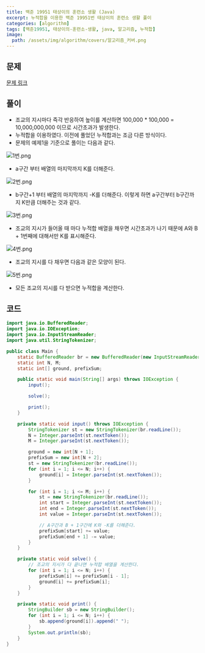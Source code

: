 ```yaml
---
title: 백준 19951 태상이의 훈련소 생활 (Java)
excerpt: 누적합을 이용한 백준 19951번 태상이의 훈련소 생활 풀이
categories: [algorithm]
tags: [백준19951, 태상이의-훈련소-생활, java, 알고리즘, 누적합]
image:
  path: /assets/img/algorithm/covers/알고리즘_커버.png
---
```


## 문제
[문제 링크](https://www.acmicpc.net/problem/19951)


## 풀이
 - 조교의 지시마다 즉각 반응하여 높이를 계산하면 100,000 * 100,000 = 10,000,000,000 이므로 시간초과가 발생한다.
 - 누적합을 이용하였다. 이전에 풀었던 누적합과는 조금 다른 방식이다.
 - 문제의 예제1을 기준으로 풀이는 다음과 같다.

![1번.png](/assets/img/algorithm/b19951/1번.png)

 - a구간 부터 배열의 마지막까지 K를 더해준다.

![2번.png](/assets/img/algorithm/b19951/2번.png)

 - b구간+1 부터 배열의 마지막까지 -K를 더해준다. 이렇게 하면 a구간부터 b구간까지 K만큼 더해주는 것과 같다.


![3번.png](/assets/img/algorithm/b19951/3번.png)

 - 조교의 지시가 들어올 때 마다 누적합 배열을 채우면 시간초과가 나기 때문에 A와 B + 1번째에 대해서만 K를 표시해준다. 

![4번.png](/assets/img/algorithm/b19951/4번.png)

 - 조교의 지시를 다 채우면 다음과 같은 모양이 된다.

![5번.png](/assets/img/algorithm/b19951/5번.png)

 - 모든 조교의 지시를 다 받으면 누적합을 계산한다.


## 코드
~~~java
import java.io.BufferedReader;
import java.io.IOException;
import java.io.InputStreamReader;
import java.util.StringTokenizer;

public class Main {
    static BufferedReader br = new BufferedReader(new InputStreamReader(System.in));
    static int N, M;
    static int[] ground, prefixSum;

    public static void main(String[] args) throws IOException {
        input();

        solve();

        print();
    }

    private static void input() throws IOException {
        StringTokenizer st = new StringTokenizer(br.readLine());
        N = Integer.parseInt(st.nextToken());
        M = Integer.parseInt(st.nextToken());

        ground = new int[N + 1];
        prefixSum = new int[N + 2];
        st = new StringTokenizer(br.readLine());
        for (int i = 1; i <= N; i++) {
            ground[i] = Integer.parseInt(st.nextToken());
        }

        for (int i = 1; i <= M; i++) {
            st = new StringTokenizer(br.readLine());
            int start = Integer.parseInt(st.nextToken());
            int end = Integer.parseInt(st.nextToken());
            int value = Integer.parseInt(st.nextToken());

            // A구간과 B + 1구간에 K와 -K를 더해준다.
            prefixSum[start] += value;
            prefixSum[end + 1] -= value;
        }
    }

    private static void solve() {
        // 조교의 지시가 다 끝나면 누적합 배열을 계산한다.
        for (int i = 1; i <= N; i++) {
            prefixSum[i] += prefixSum[i - 1];
            ground[i] += prefixSum[i];
        }
    }

    private static void print() {
        StringBuilder sb = new StringBuilder();
        for (int i = 1; i <= N; i++) {
            sb.append(ground[i]).append(" ");
        }
        System.out.println(sb);
    }
}

~~~
